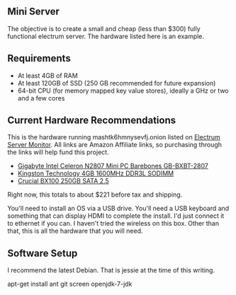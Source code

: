Mini Server
-----------

The objective is to create a small and cheap (less than $300) fully functional electrum server.
The hardware listed here is an example.


Requirements
------------

 * At least 4GB of RAM
 * At least 120GB of SSD (250 GB recommended for future expansion)
 * 64-bit CPU (for memory mapped key value stores), ideally a GHz or two and a few cores

Current Hardware Recommendations
--------------------------------

This is the hardware running mashtk6hmnysevfj.onion listed on [Electrum Server Monitor](https://1209k.com/bitcoin-eye/ele.php).
All links are Amazon Affiliate links, so purchasing through the links will help fund this project.

 * [Gigabyte Intel Celeron N2807 Mini PC Barebones GB-BXBT-2807](http://amzn.to/1kIEPB7)
 * [Kingston Technology 4GB 1600MHz DDR3L SODIMM](http://amzn.to/1NwMbkS)
 * [Crucial BX100 250GB SATA 2.5](http://amzn.to/1Mfee4M)

Right now, this totals to about $221 before tax and shipping.

You'll need to install an OS via a USB drive.  You'll need a USB keyboard and something that can display
HDMI to complete the install.  I'd just connect it to ethernet if you can.  I haven't tried the wireless
on this box.  Other than that, this is all the hardware that you will need.

Software Setup
--------------

I recommend the latest Debian.  That is jessie at the time of this writing.

apt-get install ant git screen openjdk-7-jdk


